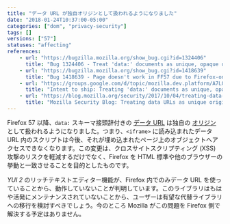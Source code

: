 ```yaml
---
title: "データ URL が独自オリジンとして扱われるようになりました"
date: "2018-01-24T10:37:00-05:00"
categories: ["dom", "privacy-security"]
tags: []
versions: ["57"]
statuses: "affecting"
references:
    - url: "https://bugzilla.mozilla.org/show_bug.cgi?id=1324406"
      title: "Bug 1324406 - Treat 'data:' documents as unique, opaque origins"
    - url: "https://bugzilla.mozilla.org/show_bug.cgi?id=1418639"
      title: "Bug 1418639 - Page doesn't work in FF57 due to Firefox-only use of data: URIs by YUI library"
    - url: "https://groups.google.com/d/topic/mozilla.dev.platform/A7LO5c6y3j4/discussion"
      title: "Intent to ship: Treating 'data:' documents as unique, opaque origins"
    - url: "https://blog.mozilla.org/security/2017/10/04/treating-data-urls-unique-origins-firefox-57/"
      title: "Mozilla Security Blog: Treating data URLs as unique origins for Firefox 57"
---
```

Firefox 57 以降、`data:` スキーマ接頭辞付きの [データ URL](https://developer.mozilla.org/docs/Web/HTTP/Basics_of_HTTP/Data_URIs) は独自の [オリジン](https://developer.mozilla.org/docs/Glossary/Origin) として扱われるようになりました。つまり、`<iframe>` に読み込まれたデータ URL 内のスクリプトは今後、それが埋め込まれたページ上のオブジェクトへアクセスできなくなります。この変更は、クロスサイトスクリプティング (XSS) 攻撃のリスクを軽減するだけでなく、Firefox を HTML 標準や他のブラウザーの挙動と一致させることを目的としたものです。

*YUI 2* のリッチテキストエディター機能が、Firefox 内でのみデータ URL を使っていることから、動作していないことが判明しています。このライブラリはもはや活発にメンテナンスされていないことから、ユーザーは有望な代替ライブラリへの移行を検討すべきでしょう。今のところ Mozilla がこの問題を Firefox 側で解決する予定はありません。
